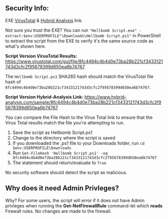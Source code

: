 ## Security Info:

EXE [VirusTotal](https://www.virustotal.com/gui/file/351e32a60f4270db44f63548e5b60e767c6e0f02ed9a817ecd198605564dbee7) & [Hybrid Analysis](https://www.hybrid-analysis.com/sample/351e32a60f4270db44f63548e5b60e767c6e0f02ed9a817ecd198605564dbee7) link.

Not sure you trust the EXE? You can run ``"Hellbomb Script.exe" -extract:$env:USERPROFILE"\Downloads\Hellbomb Script.ps1"`` in PowerShell to extract the script from the EXE to verify it's the same source code as what's shown here.

**Script Version VirusTotal Results:** https://www.virustotal.com/gui/file/8fc4494c4b4d0e73ba28b221cf3433121743d3cfc2f95678399d650ea6b74767

The ``Hellbomb Script.ps1`` SHA265 hash should match the VirusTotal file hash of ``8fc4494c4b4d0e73ba28b221cf3433121743d3cfc2f95678399d650ea6b74767``.

**Script Version Hybrid-Analysis Link:** https://www.hybrid-analysis.com/sample/8fc4494c4b4d0e73ba28b221cf3433121743d3cfc2f95678399d650ea6b74767

You can compare the File Hash to the Virus Total link to ensure that the Virus Total results match the file you're attempting to run.

1. Save the script as Hellbomb Script.ps1
2. Change to the directory where the script is saved
3. If you downloaded the .ps1 file to your Downloads folder, run ``cd $env:USERPROFILE\Downloads``
4. Run ``Get-FileHash 'Hellbomb Script.ps1' -eq 8fc4494c4b4d0e73ba28b221cf3433121743d3cfc2f95678399d650ea6b74767``
5. The statement should return/evaluate to ``True``

No security software should detect the script as malicious.

## Why does it need Admin Privleges?
Why? For some users, the script will error if it does not have Admin privleges when running the **Get-NetFirewallRule** command-let which **reads** Firewall rules. No changes are made to the firewall.
